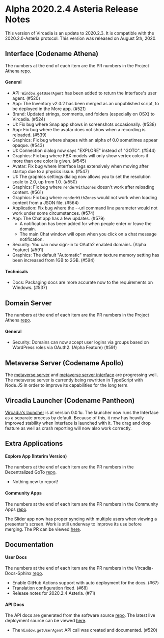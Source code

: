 # Alpha 2020.2.4 Asteria Release Notes

This version of Vircadia is an update to 2020.2.3. It is compatible with the 2020.2.0-Asteria protocol. This version was released on August 5th, 2020.

## Interface (Codename Athena)

The numbers at the end of each item are the PR numbers in the Project Athena [repo](https://github.com/kasenvr/project-athena/).

#### General

* API: `Window.getUserAgent` has been added to return the Interface's user agent. (#520)
* App: The Inventory v2.0.2 has been merged as an unpublished script, to be deployed in the More app. (#521)
* Brand: Updated strings, comments, and folders (especially on OSX) to Vircadia. (#524)
* UI: Fix bug where Snap app shows in screenshots occasionally. (#538)
* App: Fix bug where the avatar does not show when a recording is reloaded. (#539)
* Graphics: Fix bug where shapes with an alpha of 0.0 sometimes appear opaque. (#543)
* UI: Connection dialog now says "EXPLORE" instead of "GOTO". (#544)
* Graphics: Fix bug where FBX models will only show vertex colors if more than one color is given. (#545)
* Avatar: Fix bug where Interface lags extensively when moving after startup due to a physics issue. (#547)
* UI: The graphics settings dialog now allows you to set the resolution scale to 2.0, up from 1.0. (#550)
* Graphics: Fix bug where `renderWithZones` doesn't work after reloading content. (#561)
* Graphics: Fix bug where `renderWithZones` would not work when loading content from a JSON file. (#564)
* Application: Fix bug where the --url command line parameter would not work under some circumstances. (#574)
* App: The Chat app has a few updates. (#579)
    * A notification has been added for when people enter or leave the domain.
    * The main Chat window will open when you click on a chat message notification.
* Security: You can now sign-in to OAuth2 enabled domains. (Alpha Feature) (#591)
* Graphics: The default "Automatic" maximum texture memory setting has been increased from 1GB to 2GB. (#594)

#### Technicals

* Docs: Packaging docs are more accurate now to the requirements on Windows. (#537)

## Domain Server

The numbers at the end of each item are the PR numbers in the Project Athena [repo](https://github.com/kasenvr/project-athena/).

#### General

* Security: Domains can now accept user logins via groups based on WordPress roles via OAuth2. (Alpha Feature) (#591)

## Metaverse Server (Codename Apollo)

The [metaverse server](https://github.com/kasenvr/project-apollo) and [metaverse server interface](https://github.com/kasenvr/project-apollo-dashboard) are progressing well. The metaverse server is currently being rewritten in TypeScript with Node.JS in order to improve its capabilities for the long term.

## Vircadia Launcher (Codename Pantheon)

[Vircadia's launcher](https://github.com/kasenvr/pantheon-launcher) is at version 0.0.1u. The launcher now runs the Interface as a separate process by default. Because of this, it now has heavily improved stability when Interface is launched with it. The drag and drop feature as well as crash reporting will now also work correctly.

## Extra Applications

#### Explore App (Interim Version)

The numbers at the end of each item are the PR numbers in the Decentralized GoTo [repo](https://github.com/kasenvr/Decentralized_GoTo_Experimental).

* Nothing new to report!

#### Community Apps

The numbers at the end of each item are the PR numbers in the Community Apps [repo](https://github.com/kasenvr/community-apps). 

The Slider app now has proper syncing with multiple users when viewing a presenter's screen. Work is still underway to improve its use before merging. The PR can be viewed [here](https://github.com/kasenvr/project-athena/pull/541).

## Documentation

#### User Docs

The numbers at the end of each item are the PR numbers in the Vircadia-Docs-Sphinx [repo](https://github.com/kasenvr/vircadia-docs-sphinx). 

* Enable GitHub Actions support with auto deployment for the docs. (#67)
* Translation configuration fixed. (#68)
* Release notes for 2020.2.4 Asteria. (#71)

#### API Docs

The API docs are generated from the software source [repo](https://github.com/kasenvr/project-athena).
The latest live deployment source can be viewed [here](https://github.com/kasenvr/vircadia-api-docs).

* The `Window.getUserAgent` API call was created and documented. (#520)
